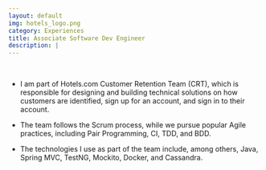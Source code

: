 ```yaml
---
layout: default
img: hotels_logo.png
category: Experiences
title: Associate Software Dev Engineer
description: |
---
```


<br>

* I am part of Hotels.com Customer Retention Team (CRT), which is responsible for designing and building technical solutions on how customers are identified, sign up for an account, and sign in to their account.

* The team follows the Scrum process, while we pursue popular Agile practices, including Pair Programming, CI, TDD, and BDD.

* The technologies I use as part of the team include, among others, Java, Spring MVC, TestNG, Mockito, Docker, and Cassandra.
